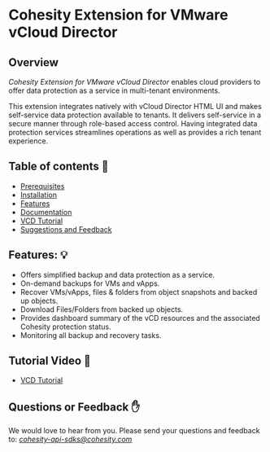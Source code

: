 Cohesity Extension for VMware vCloud Director
=================

## Overview

*Cohesity Extension for VMware vCloud Director* enables cloud providers to offer data protection as a service in multi-tenant environments.

This extension integrates natively with vCloud Director HTML UI and makes self-service data protection  available to tenants. It delivers self-service in a secure manner through role-based access control. Having integrated data protection services streamlines operations as well as provides a rich tenant experience.

## Table of contents :scroll:

 - [Prerequisites](https://docs.cohesity.com/api/integrations/vcd/prereq-vcd.htm)
 - [Installation](https://docs.cohesity.com/api/integrations/vcd/plugin-install.htm?tocpath=Cohesity%20Plugin%20for%20VMware%20Cloud%20Director%7CInstall%20and%20Upgrade%7C_____3)
 - [Features](#features)
 - [Documentation](https://docs.cohesity.com/api/integrations/vcd/scope-vcd.htm?tocpath=Cohesity%20Plugin%20for%20VMware%20Cloud%20Director%7C_____0#CohesityPluginforVMwareCloudDirector)
 - [VCD Tutorial](#demo-video)
 - [Suggestions and Feedback](#suggest)

## <a name="features"></a> Features: :bulb:
- Offers simplified backup and data protection as a service.
- On-demand backups for VMs and vApps.
- Recover VMs/vApps, files & folders from object snapshots and backed up objects.
- Download Files/Folders from backed up objects.
- Provides dashboard summary of the vCD resources and the associated Cohesity protection status.
- Monitoring all backup and recovery tasks.

## <a name="demo-video"></a> Tutorial Video :movie_camera:

* <a href="https://www.youtube.com/watch?v=dhaHRrXg4tM">VCD Tutorial </a>

## <a name ="suggest"></a> Questions or Feedback :raised_hand:

We would love to hear from you. Please send your questions and feedback to: *cohesity-api-sdks@cohesity.com*

